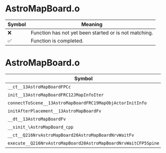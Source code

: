 # AstroMapBoard.o
| Symbol | Meaning 
| ------------- | ------------- 
| :x: | Function has not yet been started or is not matching. 
| :white_check_mark: | Function is completed. 


# AstroMapBoard.o
| Symbol | Decompiled? |
| ------------- | ------------- |
| `__ct__13AstroMapBoardFPCc` | :x: |
| `init__13AstroMapBoardFRC12JMapInfoIter` | :x: |
| `connectToScene__13AstroMapBoardFRC19MapObjActorInitInfo` | :x: |
| `initAfterPlacement__13AstroMapBoardFv` | :x: |
| `__dt__13AstroMapBoardFv` | :x: |
| `__sinit_\AstroMapBoard_cpp` | :x: |
| `__ct__Q216NrvAstroMapBoard20AstroMapBoardNrvWaitFv` | :x: |
| `execute__Q216NrvAstroMapBoard20AstroMapBoardNrvWaitCFP5Spine` | :x: |
